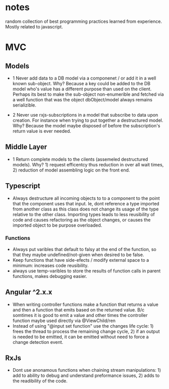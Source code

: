 # notes
random collection of best programming practices learned from experience. Mostly related to javascript.


# MVC
## Models
- 1 Never add data to a DB model via a componenet / or add it in a well known sub-object. Why? Because a key could be added to the DB model who's value has a different purpose than used on the client. Perhaps its best to make the sub-object non-enumerible and fetched via a well function that was the object dbObject/model always remains serializible.

- 2 Never use rxjs-subscriptions in a model that subscribe to data upon creation. For instance when trying to put together a destructured model. Why? Because the model maybe disposed of before the subscription's return value is ever needed.

## Middle Layer
- 1 Return complete models to the cilents (assemeled destructured models). Why? 1) request efficentcy thus reduction in over all wait times, 2) reduction of model assembling logic on the front end.     

## Typescript
- Always destructure all incoming objects to to a component to the point that the component uses that input. Ie, dont reference a type imported from another class as this class does not change its usage of the type relative to the other class. Importing types leads to less reusibility of code and causes refactoring as the object changes, or causes the imported object to be purpose overloaded.

### Functions
- Always put varibles that default to falsy at the end of the function, so that they maybe undefined/not-given when desired to be false.
- Keep functions that have side-efects / modify external space to a minimum: increases code reusibility.
- always use temp-varibles to store the results of function calls in parent functions, makes debugging easier.

## Angular ^2.x.x
- When writing controller functions make a function that returns a value and then a function that emits based on the returned value. B/c somtimes it is good to emit a value and other times the controller function maybe used directly via @ViewChild/ren
- Instead of using "@input set function" use the changes life cycle: 1) frees the thread to process the remaining change cycle, 2) if an output is needed to be emitted, it can be emitted without need to force a change detection event.

## RxJs 
- Dont use anonamous functions when chaining stream manipulations: 1) add to ability to debug and understand preformance issues, 2) adds to the readibility of the code.

